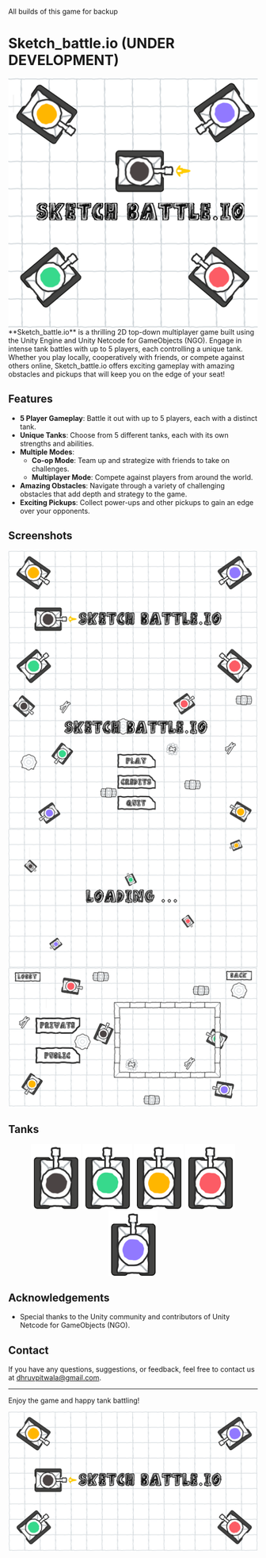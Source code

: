 All builds of this game for backup

# Sketch_battle.io (UNDER DEVELOPMENT)

<img align="center" src="Images/Icon.png">
**Sketch_battle.io** is a thrilling 2D top-down multiplayer game built using the Unity Engine and Unity Netcode for GameObjects (NGO). Engage in intense tank battles with up to 5 players, each controlling a unique tank. Whether you play locally, cooperatively with friends, or compete against others online, Sketch_battle.io offers exciting gameplay with amazing obstacles and pickups that will keep you on the edge of your seat!

## Features

- **5 Player Gameplay**: Battle it out with up to 5 players, each with a distinct tank.
- **Unique Tanks**: Choose from 5 different tanks, each with its own strengths and abilities.
- **Multiple Modes**:
  - **Co-op Mode**: Team up and strategize with friends to take on challenges.
  - **Multiplayer Mode**: Compete against players from around the world.
- **Amazing Obstacles**: Navigate through a variety of challenging obstacles that add depth and strategy to the game.
- **Exciting Pickups**: Collect power-ups and other pickups to gain an edge over your opponents.

## Screenshots

<img align="center" src="Images/Splash Screen.png">
<img align="center" src="Images/Main Menu.png">
<img align="center" src="Images/Loading.png">
<img align="center" src="Images/Lobby.png">

## Tanks

<p align="center">
  <img src="Images/Tanks/black.png" alt="Black Tank" width="100">
  <img src="Images/Tanks/green.png" alt="Green Tank" width="100">
  <img src="Images/Tanks/yellow.png" alt="Yellow Tank" width="100">
  <img src="Images/Tanks/red.png" alt="Red Tank" width="100">
  <img src="Images/Tanks/purple.png" alt="Purple Tank" width="100">
</p>

## Acknowledgements

- Special thanks to the Unity community and contributors of Unity Netcode for GameObjects (NGO).

## Contact

If you have any questions, suggestions, or feedback, feel free to contact us at [dhruvpitwala@gmail.com](mailto:dhruvpitwala@gmail.com).

---

Enjoy the game and happy tank battling!

<img align="center" src="Images/Splash Screen.png">
